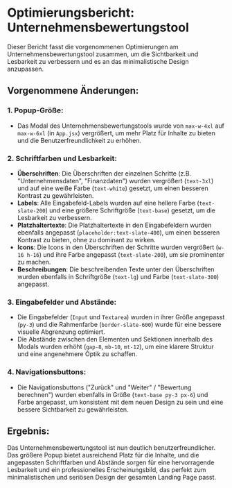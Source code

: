 # Optimierungsbericht: Unternehmensbewertungstool

Dieser Bericht fasst die vorgenommenen Optimierungen am Unternehmensbewertungstool zusammen, um die Sichtbarkeit und Lesbarkeit zu verbessern und es an das minimalistische Design anzupassen.

## Vorgenommene Änderungen:

### 1. Popup-Größe:

*   Das Modal des Unternehmensbewertungstools wurde von `max-w-4xl` auf `max-w-6xl` (in `App.jsx`) vergrößert, um mehr Platz für Inhalte zu bieten und die Benutzerfreundlichkeit zu erhöhen.

### 2. Schriftfarben und Lesbarkeit:

*   **Überschriften**: Die Überschriften der einzelnen Schritte (z.B. "Unternehmensdaten", "Finanzdaten") wurden vergrößert (`text-3xl`) und auf eine weiße Farbe (`text-white`) gesetzt, um einen besseren Kontrast zu gewährleisten.
*   **Labels**: Alle Eingabefeld-Labels wurden auf eine hellere Farbe (`text-slate-200`) und eine größere Schriftgröße (`text-base`) gesetzt, um die Lesbarkeit zu verbessern.
*   **Platzhaltertexte**: Die Platzhaltertexte in den Eingabefeldern wurden ebenfalls angepasst (`placeholder:text-slate-400`), um einen besseren Kontrast zu bieten, ohne zu dominant zu wirken.
*   **Icons**: Die Icons in den Überschriften der Schritte wurden vergrößert (`w-16 h-16`) und ihre Farbe angepasst (`text-slate-200`), um sie prominenter zu machen.
*   **Beschreibungen**: Die beschreibenden Texte unter den Überschriften wurden ebenfalls in Schriftgröße (`text-lg`) und Farbe (`text-slate-300`) angepasst.

### 3. Eingabefelder und Abstände:

*   Die Eingabefelder (`Input` und `Textarea`) wurden in ihrer Größe angepasst (`py-3`) und die Rahmenfarbe (`border-slate-600`) wurde für eine bessere visuelle Abgrenzung optimiert.
*   Die Abstände zwischen den Elementen und Sektionen innerhalb des Modals wurden erhöht (`gap-8`, `mb-10`, `mt-12`), um eine klarere Struktur und eine angenehmere Optik zu schaffen.

### 4. Navigationsbuttons:

*   Die Navigationsbuttons ("Zurück" und "Weiter" / "Bewertung berechnen") wurden ebenfalls in Größe (`text-base py-3 px-6`) und Farbe angepasst, um konsistent mit dem neuen Design zu sein und eine bessere Sichtbarkeit zu gewährleisten.

## Ergebnis:

Das Unternehmensbewertungstool ist nun deutlich benutzerfreundlicher. Das größere Popup bietet ausreichend Platz für die Inhalte, und die angepassten Schriftfarben und Abstände sorgen für eine hervorragende Lesbarkeit und ein professionelles Erscheinungsbild, das perfekt zum minimalistischen und seriösen Design der gesamten Landing Page passt.
